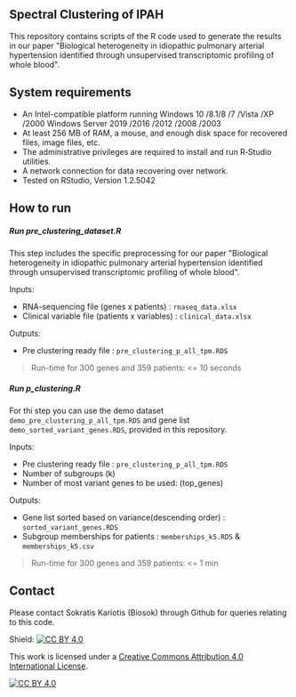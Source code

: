 ## Spectral Clustering of IPAH
This repository contains scripts of the R code used to generate the results in our paper "Biological heterogeneity in idiopathic pulmonary arterial hypertension identified through unsupervised transcriptomic profiling of whole blood".

## System requirements
* An Intel-compatible platform running Windows 10 /8.1/8 /7 /Vista /XP /2000 Windows Server 2019 /2016 /2012 /2008 /2003
* At least 256 MB of RAM, a mouse, and enough disk space for recovered files, image files, etc.
* The administrative privileges are required to install and run R‑Studio utilities.
* A network connection for data recovering over network.
* Tested on RStudio, Version 1.2.5042


## How to run

##### Run pre_clustering_dataset.R
This step includes the specific preprocessing for our paper "Biological heterogeneity in idiopathic pulmonary arterial hypertension identified through unsupervised transcriptomic profiling of whole blood".

Inputs:  
- RNA-sequencing file (genes x patients) : `rnaseq_data.xlsx`
- Clinical variable file (patients x variables) : `clinical_data.xlsx`

Outputs:  
- Pre clustering ready file : `pre_clustering_p_all_tpm.RDS`

>Run-time for 300 genes and 359 patients: <= 10 seconds

##### Run p_clustering.R
For thi step you can use the demo dataset `demo_pre_clustering_p_all_tpm.RDS` and gene list `demo_sorted_variant_genes.RDS`, provided in this repository.

Inputs:  
- Pre clustering ready file : `pre_clustering_p_all_tpm.RDS`
- Number of subgroups (k)
- Number of most variant genes to be used: (top_genes)

Outputs:
- Gene list sorted based on variance(descending order) : `sorted_variant_genes.RDS`
- Subgroup memberships for patients : `memberships_k5.RDS` & `memberships_k5.csv`

>Run-time for 300 genes and 359 patients: <= 1 min

## Contact
Please contact Sokratis Kariotis (Biosok) through Github for queries relating to this code.

Shield: [![CC BY 4.0][cc-by-shield]][cc-by]

This work is licensed under a
[Creative Commons Attribution 4.0 International License][cc-by].

[![CC BY 4.0][cc-by-image]][cc-by]

[cc-by]: http://creativecommons.org/licenses/by/4.0/
[cc-by-image]: https://i.creativecommons.org/l/by/4.0/88x31.png
[cc-by-shield]: https://img.shields.io/badge/License-CC%20BY%204.0-lightgrey.svg
